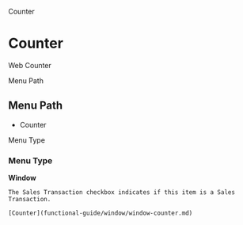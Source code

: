 
Counter
# Counter


Web Counter

Menu Path
## Menu Path



- Counter

Menu Type
### Menu Type

**Window**

```
The Sales Transaction checkbox indicates if this item is a Sales Transaction.
```

```
[Counter](functional-guide/window/window-counter.md)
```